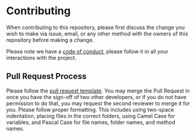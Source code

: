 # Contributing

When contributing to this repository, please first discuss the change you wish to make via issue,
email, or any other method with the owners of this repository before making a change. 

Please note we have a [code of conduct](https://github.com/UnbiddenMod/UnbiddenMod/blob/master/CODE_OF_CONDUCT.md), please follow it in all your interactions with the project.

## Pull Request Process

Please follow the [pull request template](https://github.com/UnbiddenMod/UnbiddenMod/blob/master/PULL_REQUEST_TEMPLATE.md).
You may merge the Pull Request in once you have the sign-off of two other developers, or if you do not have permission to do that, you may request the second reviewer to merge it for you.
Please follow proper formatting. This includes using two-space indentation, placing files in the correct folders, using Camel Case for variables, and Pascal Case for file names, folder names, and method names.
